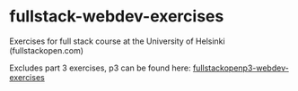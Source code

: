 # fullstack-webdev-exercises
Exercises for full stack course at the University of Helsinki (fullstackopen.com)

Excludes part 3 exercises, p3 can be found here: [fullstackopenp3-webdev-exercises](https://github.com/Omaro-IB/fullstackopenp3-webdev-exercises)
